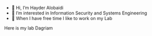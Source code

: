 - 👋 Hi, I’m Hayder Alobaidi
- 👀 I’m interested in Information Security and Systems Engineering 
- 🌱 When I have free time I like to work on my Lab 

Here is my lab Dagriam 

